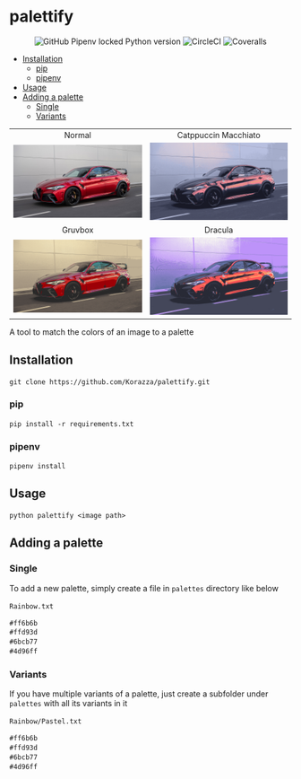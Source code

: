 # palettify

<p align="center">
<img alt="GitHub Pipenv locked Python version" src="https://img.shields.io/github/pipenv/locked/python-version/Korazza/palettify?color=%233b82f6&style=for-the-badge">
<img alt="CircleCI" src="https://img.shields.io/circleci/build/github/Korazza/palettify/main?color=%2384cc16&label=Test&logo=circleci&style=for-the-badge">
<img alt="Coveralls" src="https://img.shields.io/coveralls/github/Korazza/palettify?color=%2384cc16&style=for-the-badge">
</p>

- [Installation](#installation "Goto installation")
  - [pip](#pip "Goto pip")
  - [pipenv](#pipenv "Goto pipenv")
- [Usage](#usage "Goto usage")
- [Adding a palette](#adding-a-palette "Goto adding-a-palette")
  - [Single](#single "Goto single")
  - [Variants](#variants "Goto variants")

|                           |                                        |
| :-----------------------: | :------------------------------------: |
|          Normal           |          Catppuccin Macchiato          |
| ![](examples/normal.png)  | ![](examples/catppuccin-macchiato.png) |
|          Gruvbox          |                Dracula                 |
| ![](examples/gruvbox.png) |       ![](examples/dracula.png)        |

A tool to match the colors of an image to a palette

## Installation

```
git clone https://github.com/Korazza/palettify.git
```

### pip

```
pip install -r requirements.txt
```

### pipenv

```
pipenv install
```

## Usage

```
python palettify <image path>
```

## Adding a palette

### Single

To add a new palette, simply create a file in `palettes` directory like below

`Rainbow.txt`
```md
#ff6b6b
#ffd93d
#6bcb77
#4d96ff
```

### Variants

If you have multiple variants of a palette, just create a subfolder under `palettes` with all its variants in it

`Rainbow/Pastel.txt`
```md
#ff6b6b
#ffd93d
#6bcb77
#4d96ff
```
